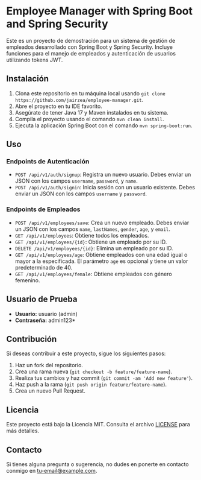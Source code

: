# Employee Manager with Spring Boot and Spring Security

Este es un proyecto de demostración para un sistema de gestión de empleados desarrollado con Spring Boot y Spring Security. Incluye funciones para el manejo de empleados y autenticación de usuarios utilizando tokens JWT.

## Instalación

1. Clona este repositorio en tu máquina local usando `git clone https://github.com/jairzea/employee-manager.git`.
2. Abre el proyecto en tu IDE favorito.
3. Asegúrate de tener Java 17 y Maven instalados en tu sistema.
4. Compila el proyecto usando el comando `mvn clean install`.
5. Ejecuta la aplicación Spring Boot con el comando `mvn spring-boot:run`.

## Uso

### Endpoints de Autenticación

- `POST /api/v1/auth/signup`: Registra un nuevo usuario. Debes enviar un JSON con los campos `username`, `password`, y `name`.
- `POST /api/v1/auth/signin`: Inicia sesión con un usuario existente. Debes enviar un JSON con los campos `username` y `password`.

### Endpoints de Empleados

- `POST /api/v1/employees/save`: Crea un nuevo empleado. Debes enviar un JSON con los campos `name`, `lastNames`, `gender`, `age`, y `email`.
- `GET /api/v1/employees`: Obtiene todos los empleados.
- `GET /api/v1/employees/{id}`: Obtiene un empleado por su ID.
- `DELETE /api/v1/employees/{id}`: Elimina un empleado por su ID.
- `GET /api/v1/employees/age`: Obtiene empleados con una edad igual o mayor a la especificada. El parámetro `age` es opcional y tiene un valor predeterminado de 40.
- `GET /api/v1/employees/female`: Obtiene empleados con género femenino.

## Usuario de Prueba

- **Usuario:** usuario (admin)
- **Contraseña:** admin123\*

## Contribución

Si deseas contribuir a este proyecto, sigue los siguientes pasos:

1. Haz un fork del repositorio.
2. Crea una rama nueva (`git checkout -b feature/feature-name`).
3. Realiza tus cambios y haz commit (`git commit -am 'Add new feature'`).
4. Haz push a la rama (`git push origin feature/feature-name`).
5. Crea un nuevo Pull Request.

## Licencia

Este proyecto está bajo la Licencia MIT. Consulta el archivo [LICENSE](LICENSE) para más detalles.

## Contacto

Si tienes alguna pregunta o sugerencia, no dudes en ponerte en contacto conmigo en [tu-email@example.com](mailto:tu-email@example.com).
